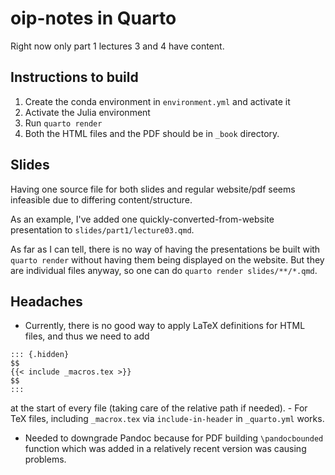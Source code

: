 # oip-notes in Quarto

Right now only part 1 lectures 3 and 4 have content.

## Instructions to build

1. Create the conda environment in `environment.yml` and activate it
2. Activate the Julia environment
3. Run `quarto render`
4. Both the HTML files and the PDF should be in `_book` directory.

## Slides

Having one source file for both slides and regular website/pdf seems infeasible due to differing content/structure.

As an example, I've added one quickly-converted-from-website presentation to `slides/part1/lecture03.qmd`.

As far as I can tell, there is no way of having the presentations be built with `quarto render` without having them being displayed on the website.
But they are individual files anyway, so one can do `quarto render slides/**/*.qmd`.

## Headaches

- Currently, there is no good way to apply LaTeX definitions for HTML files, and thus we need to add
```
::: {.hidden}
$$
{{< include _macros.tex >}}
$$
:::
```
at the start of every file (taking care of the relative path if needed).
    - For TeX files, including `_macrox.tex` via `include-in-header` in `_quarto.yml` works.

- Needed to downgrade Pandoc because for PDF building `\pandocbounded` function which was added in a relatively recent version was causing problems.